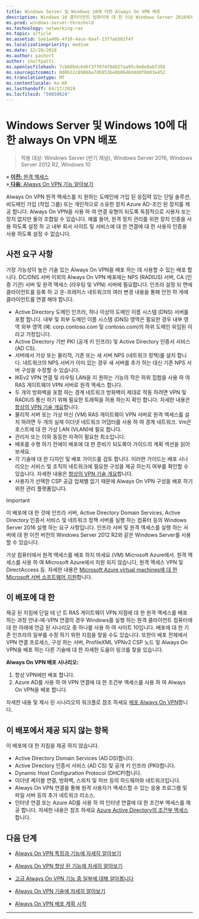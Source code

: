 ```yaml
---
title: Windows Server 및 Windows 10에 대한 Always On VPN 배포
description: Windows 10 클라이언트 컴퓨터에 대 한 이상 Windows Server 2016에서 원격 액세스 및 Always On VPN 프로필을 사용 하 여 원격 직원에 대 한 Always On 가상 개인 네트워크 (VPN) 연결을 배포 하려면이 배포를 사용할 수 있습니다.
ms.prod: windows-server-threshold
ms.technology: networking-ras
ms.topic: article
ms.assetid: 5ae1a40b-4f10-4ace-8aaf-13f7ab581f4f
ms.localizationpriority: medium
ms.date: 12/20/2018
ms.author: pashort
author: shortpatti
ms.openlocfilehash: 7cb60bdc6d6f3ff074f04827aa95c9e8e8abf35b
ms.sourcegitcommit: 0d0b32c8986ba7db9536e0b8648d4ddf9b03e452
ms.translationtype: MT
ms.contentlocale: ko-KR
ms.lasthandoff: 04/17/2019
ms.locfileid: "59859624"
---
```

# <a name="always-on-vpn-deployment-for-windows-server-and-windows-10"></a>Windows Server 및 Windows 10에 대 한 always On VPN 배포

>적용 대상: Windows Server (반기 채널), Windows Server 2016, Windows Server 2012 R2, Windows 10

&#171;  [**이전:** 원격 액세스](../../../Remote-Access.md)<br>
&#187;[ **다음:** Always On VPN 기능 알아보기](../../vpn-map-da.md)


Always On VPN 원격 액세스를 지 원하는 도메인에 가입 된 응집력 있는 단일 솔루션, 비도메인 가입 (작업 그룹) 또는 개인적으로 소유한 장치 Azure AD-조인 된 장치를 제공 합니다.  Always On VPN을 사용 하 여 연결 유형이 되도록 독점적으로 사용자 또는 장치 없지만 둘의 조합일 수 있습니다. 예를 들어, 원격 장치 관리를 위한 장치 인증을 사용 하도록 설정 하 고 내부 회사 사이트 및 서비스에 대 한 연결에 대 한 사용자 인증을 사용 하도록 설정 수 없습니다.



## <a name="prerequisites"></a>사전 요구 사항

가장 가능성이 높은 기술 있는 Always On VPN을 배포 하는 데 사용할 수 있는 배포 합니다. DC/DNS 서버 이외의 Always On VPN 배포에는 NPS (RADIUS) 서버, CA (인증 기관) 서버 및 원격 액세스 (라우팅 및 VPN) 서버에 필요합니다. 인프라 설정 되 면에 클라이언트를 등록 하 고 온-프레미스 네트워크의 여러 변경 내용을 통해 안전 하 게에 클라이언트를 연결 해야 합니다.

- Active Directory 도메인 인프라, 하나 이상의 도메인 이름 시스템 (DNS) 서버를 포함 합니다. 내부 및 외부 도메인 이름 시스템 (DNS) 영역은 필요한 경우 내부 영역 외부 영역 (예: corp.contoso.com 및 contoso.com)의 하위 도메인 위임된 이라고 가정입니다.
- Active Directory 기반 PKI (공개 키 인프라) 및 Active Directory 인증서 서비스 (AD CS).
- 서버에서 가상 또는 물리적, 기존 또는 새 서버 NPS (네트워크 정책)를 설치 합니다. 네트워크의 NPS 서버가 이미 있는 경우 새 서버를 추가 하는 대신 기존 NPS 서버 구성을 수정할 수 있습니다.
- IKEv2 VPN 연결 및 라우팅 LAN을 지 원하는 기능의 작은 하위 집합을 사용 하 여 RAS 게이트웨이 VPN 서버로 원격 액세스 합니다.
- 두 개의 방화벽을 포함 하는 경계 네트워크  방화벽이 제대로 작동 하려면 VPN 및 RADIUS 통신 하기 위해 필요한 트래픽을 허용 하는지 확인 합니다. 자세한 내용은 [항상의 VPN 기술 개요](../always-on-vpn-technology-overview.md)합니다.
- 물리적 서버 또는 가상 머신 (VM) RAS 게이트웨이 VPN 서버로 원격 액세스를 설치 하려면 두 개의 실제 이더넷 네트워크 어댑터를 사용 하 여 경계 네트워크. Vm은 호스트에 대 한 가상 LAN (VLAN)에 필요 합니다. 
- 관리자 또는 이와 동등한 자격이 필요한 최소입니다.
- 배포를 수행 하기 전에이 배포에 대 한 준비가 되도록이 가이드의 계획 섹션을 읽어보세요.
- 각 기술에 대 한 디자인 및 배포 가이드를 검토 합니다. 이러한 가이드는 배포 시나리오는 서비스 및 조직의 네트워크에 필요한 구성을 제공 하는지 여부를 확인할 수 있습니다. 자세한 내용은 [항상의 VPN 기술 개요](../always-on-vpn-technology-overview.md)합니다.
- 사용자가 선택한 CSP 공급 업체별 없기 때문에 Always On VPN 구성을 배포 하기 위한 관리 플랫폼입니다.


>[!IMPORTANT]
>이 배포에 대 한 것에 인프라 서버, Active Directory Domain Services, Active Directory 인증서 서비스 및 네트워크 정책 서버를 실행 하는 컴퓨터 등의 Windows Server 2016 실행 하는 요구 사항입니다. 인프라 서버 및 원격 액세스를 실행 하는 서버에 대 한 이전 버전의 Windows Server 2012 R2와 같은 Windows Server를 사용할 수 있습니다.
>
>가상 컴퓨터에서 원격 액세스를 배포 하지 마세요 \(VM\) Microsoft Azure에서. 원격 액세스를 사용 하 여 Microsoft Azure에서 지원 되지 않습니다, 원격 액세스 VPN 및 DirectAccess 등. 자세한 내용은 [Microsoft Azure virtual machines에 대 한 Microsoft 서버 소프트웨어 지원](https://support.microsoft.com/help/2721672/microsoft-server-software-support-for-microsoft-azure-virtual-machines)합니다.


## <a name="bkmk_about"></a>이 배포에 대 한

제공 된 지침에 단일 테 넌 트 RAS 게이트웨이 VPN 지점에 대 한 원격 액세스를 배포 하는 과정 안내\-에\-VPN 연결의 경우 Windows를 실행 하는 원격 클라이언트 컴퓨터에 대 한 아래에 언급 된 시나리오 중 하나를 사용 하 여 사이트 10입니다. 배포에 대 한 기존 인프라의 일부를 수정 하기 위한 지침을 찾을 수도 있습니다. 또한이 배포 전체에서 VPN 연결 프로세스, 구성 하는 서버, ProfileXML VPNv2 CSP 노드 및 Always On VPN을 배포 하는 다른 기술에 대 한 자세한 도움이 링크를 찾을 있습니다.

**Always On VPN 배포 시나리오:**

1. 항상 VPN에만 배포 합니다.
2. Azure AD를 사용 하 여 VPN 연결에 대 한 조건부 액세스를 사용 하 여 Always On VPN을 배포 합니다.


자세한 내용 및 제시 된 시나리오의 워크플로 참조 하세요 [배포 Always On VPN](always-on-vpn-deploy-deployment.md)합니다.


## <a name="bkmk_not"></a>이 배포에서 제공 되지 않는 항목

이 배포에 대 한 지침을 제공 하지 않습니다.

- Active Directory Domain Services \(AD DS\)합니다.
- Active Directory 인증서 서비스 \(AD CS\) 및 공개 키 인프라 \(PKI\)합니다.
- Dynamic Host Configuration Protocol \(DHCP\)합니다. 
- 이더넷 케이블 연결, 방화벽, 스위치 및 허브 등의 하드웨어와 네트워크입니다.
- Always On VPN 연결을 통해 원격 사용자가 액세스할 수 있는 응용 프로그램 및 파일 서버 등의 추가 네트워크 리소스.
- 인터넷 연결 또는 Azure AD를 사용 하 여 인터넷 연결에 대 한 조건부 액세스를 제공 합니다. 자세한 내용은 참조 하세요 [Azure Active Directory의 조건부 액세스](https://docs.microsoft.com/azure/active-directory/active-directory-conditional-access-azure-portal)합니다.




## <a name="next-steps"></a>다음 단계

- [Always On VPN 특징과 기능에 자세히 알아보기](../../vpn-map-da.md)

- [Always On VPN 향상 된 기능에 자세히 알아보기](../always-on-vpn-enhancements.md)

- [고급 Always On VPN 기능 중 일부에 대해 알아봅니다](always-on-vpn-adv-options.md)

- [Always On VPN 기술에 자세히 알아보기](../always-on-vpn-technology-overview.md)

- [Always On VPN 배포 계획 시작](always-on-vpn-deploy-deployment.md)


---
